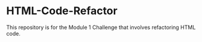 # HTML-Code-Refactor
This repository is for the Module 1 Challenge that involves refactoring HTML code. 

